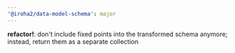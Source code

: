 ```yaml
---
'@iroha2/data-model-schema': major
---
```


**refactor!**: don't include fixed points into the transformed schema anymore; instead, return them as a separate collection
